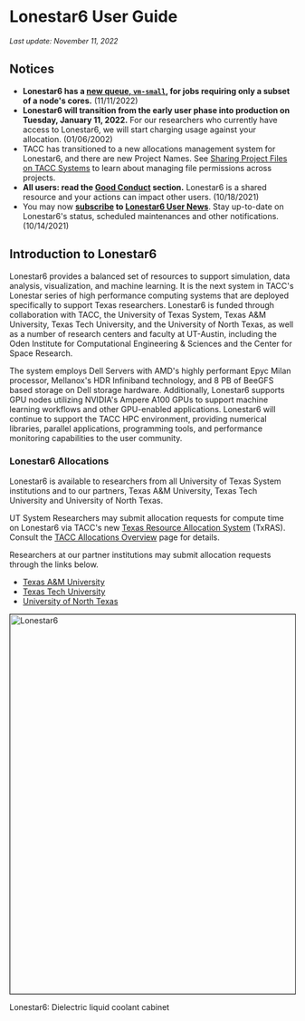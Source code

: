 # Lonestar6 User Guide
<span style="font-size:90%;"><i>Last update: November 11, 2022</i></span></p>


## Notices

* **Lonestar6 has a [new queue, `vm-small`](#queues), for jobs requiring only a subset of a node's cores.** (11/11/2022) 
* **Lonestar6 will transition from the early user phase into production on Tuesday, January 11, 2022.** For our researchers who currently have access to Lonestar6, we will start charging usage against your allocation. (01/06/2002)
* TACC has transitioned to a new allocations management system for Lonestar6, and there are new Project Names. See [Sharing Project Files on TACC Systems](https://portal.tacc.utexas.edu/tutorials/sharing-project-files) to learn about managing file permissions across projects. 
* **All users: read the [Good Conduct](#conduct) section.** Lonestar6 is a shared resource and your actions can impact other users. (10/18/2021) 
* You may now **[subscribe](https://portal.tacc.utexas.edu/news/subscribe) to [Lonestar6 User News](https://portal.tacc.utexas.edu/user-news/-/news/Lonestar6)**. Stay up-to-date on Lonestar6's status, scheduled maintenances and other notifications. (10/14/2021) 


## Introduction to Lonestar6

Lonestar6 provides a balanced set of resources to support simulation, data analysis, visualization, and machine learning.  It is the next system in TACC's Lonestar series of high performance computing systems that are deployed specifically to support Texas researchers. Lonestar6 is funded through collaboration with TACC, the University of Texas System, Texas A&amp;M University, Texas Tech University, and the University of North Texas, as well as a number of research centers and faculty at UT-Austin, including the Oden Institute for Computational Engineering &amp; Sciences and the Center for Space Research.

The system employs Dell Servers with  AMD's highly performant Epyc Milan processor, Mellanox's HDR Infiniband technology, and 8 PB of BeeGFS based storage on Dell storage hardware.  Additionally, Lonestar6 supports GPU nodes utilizing NVIDIA's Ampere A100 GPUs to support machine learning workflows and other GPU-enabled applications.  Lonestar6 will continue to support the TACC HPC environment, providing numerical libraries, parallel applications, programming tools, and performance monitoring capabilities to the user community.

### Lonestar6 Allocations

Lonestar6 is available to researchers from all University of Texas System institutions and to our partners, Texas A&amp;M University, Texas Tech University and University of North Texas.

UT System Researchers may submit allocation requests for compute time on Lonestar6 via TACC's new [Texas Resource Allocation System](https://tacc-submit.xras.xsede.org) (TxRAS).  Consult the [TACC Allocations Overview](https://portal.tacc.utexas.edu/allocations-overview) page for details.  

Researchers at our partner institutions may submit allocation requests through the links below.

* [Texas A&amp;M University](https://hprc.tamu.edu/user_services/new_user_information.html)
* [Texas Tech University](https://www.depts.ttu.edu/hpcc/about/services.php)
* [University of North Texas](https://research.unt.edu/research-services/research-computing)


<img alt="Lonestar6" src="../../../imgs/6lonestar/lonestar6-1.jpg" style="width: 800px; height: 670px; border-width: 1px; border-style: solid;" /> 
<p class="image-caption">Lonestar6: Dielectric liquid coolant cabinet</p>

